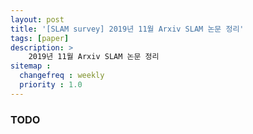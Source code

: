 ```yaml
---
layout: post
title: '[SLAM survey] 2019년 11월 Arxiv SLAM 논문 정리'
tags: [paper]
description: >
    2019년 11월 Arxiv SLAM 논문 정리
sitemap :
  changefreq : weekly
  priority : 1.0
---
```


### TODO